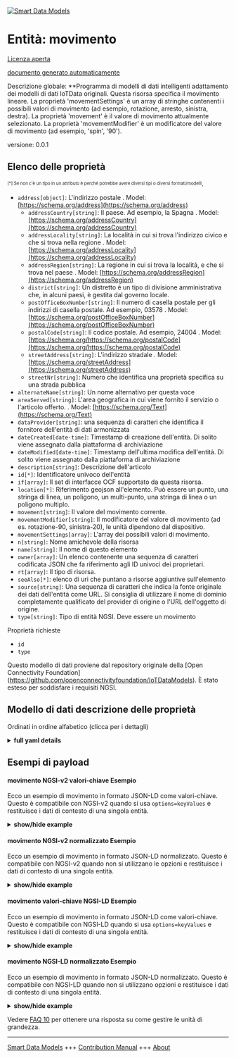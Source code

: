 <!-- 10-Header -->    
[![Smart Data Models](https://smartdatamodels.org/wp-content/uploads/2022/01/SmartDataModels_logo.png "Logo")](https://smartdatamodels.org)    
Entità: movimento    
=================<!-- /10-Header -->    
<!-- 15-License -->    
[Licenza aperta](https://github.com/smart-data-models//dataModel.OCF/blob/master/movement/LICENSE.md)    
[documento generato automaticamente](https://docs.google.com/presentation/d/e/2PACX-1vTs-Ng5dIAwkg91oTTUdt8ua7woBXhPnwavZ0FxgR8BsAI_Ek3C5q97Nd94HS8KhP-r_quD4H0fgyt3/pub?start=false&loop=false&delayms=3000#slide=id.gb715ace035_0_60)    
<!-- /15-License -->    
<!-- 20-Description -->    
Descrizione globale: **Programma di modelli di dati intelligenti adattamento dei modelli di dati IoTData originali. Questa risorsa specifica il movimento lineare. La proprietà 'movementSettings' è un array di stringhe contenenti i possibili valori di movimento (ad esempio, rotazione, arresto, sinistra, destra). La proprietà 'movement' è il valore di movimento attualmente selezionato. La proprietà 'movementModifier' è un modificatore del valore di movimento (ad esempio, 'spin', '90').    
versione: 0.0.1    
<!-- /20-Description -->    
<!-- 30-PropertiesList -->    
## Elenco delle proprietà    
<sup><sub>[*] Se non c'è un tipo in un attributo è perché potrebbe avere diversi tipi o diversi formati/modelli</sub></sup>.    
- `address[object]`: L'indirizzo postale  . Model: [https://schema.org/address](https://schema.org/address)	- `addressCountry[string]`: Il paese. Ad esempio, la Spagna  . Model: [https://schema.org/addressCountry](https://schema.org/addressCountry)    
	- `addressLocality[string]`: La località in cui si trova l'indirizzo civico e che si trova nella regione  . Model: [https://schema.org/addressLocality](https://schema.org/addressLocality)    
	- `addressRegion[string]`: La regione in cui si trova la località, e che si trova nel paese  . Model: [https://schema.org/addressRegion](https://schema.org/addressRegion)    
	- `district[string]`: Un distretto è un tipo di divisione amministrativa che, in alcuni paesi, è gestita dal governo locale.      
	- `postOfficeBoxNumber[string]`: Il numero di casella postale per gli indirizzi di casella postale. Ad esempio, 03578  . Model: [https://schema.org/postOfficeBoxNumber](https://schema.org/postOfficeBoxNumber)    
	- `postalCode[string]`: Il codice postale. Ad esempio, 24004  . Model: [https://schema.org/https://schema.org/postalCode](https://schema.org/https://schema.org/postalCode)    
	- `streetAddress[string]`: L'indirizzo stradale  . Model: [https://schema.org/streetAddress](https://schema.org/streetAddress)    
	- `streetNr[string]`: Numero che identifica una proprietà specifica su una strada pubblica      
- `alternateName[string]`: Un nome alternativo per questa voce  - `areaServed[string]`: L'area geografica in cui viene fornito il servizio o l'articolo offerto.  . Model: [https://schema.org/Text](https://schema.org/Text)- `dataProvider[string]`: una sequenza di caratteri che identifica il fornitore dell'entità di dati armonizzata  - `dateCreated[date-time]`: Timestamp di creazione dell'entità. Di solito viene assegnato dalla piattaforma di archiviazione  - `dateModified[date-time]`: Timestamp dell'ultima modifica dell'entità. Di solito viene assegnato dalla piattaforma di archiviazione  - `description[string]`: Descrizione dell'articolo  - `id[*]`: Identificatore univoco dell'entità  - `if[array]`: Il set di interfacce OCF supportato da questa risorsa.  - `location[*]`: Riferimento geojson all'elemento. Può essere un punto, una stringa di linea, un poligono, un multi-punto, una stringa di linea o un poligono multiplo.  - `movement[string]`: Il valore del movimento corrente.  - `movementModifier[string]`: Il modificatore del valore di movimento (ad es. rotazione-90, sinistra-20), le unità dipendono dal dispositivo.  - `movementSettings[array]`: L'array dei possibili valori di movimento.  - `n[string]`: Nome amichevole della risorsa  - `name[string]`: Il nome di questo elemento  - `owner[array]`: Un elenco contenente una sequenza di caratteri codificata JSON che fa riferimento agli ID univoci dei proprietari.  - `rt[array]`: Il tipo di risorsa.  - `seeAlso[*]`: elenco di uri che puntano a risorse aggiuntive sull'elemento  - `source[string]`: Una sequenza di caratteri che indica la fonte originale dei dati dell'entità come URL. Si consiglia di utilizzare il nome di dominio completamente qualificato del provider di origine o l'URL dell'oggetto di origine.  - `type[string]`: Tipo di entità NGSI. Deve essere un movimento  <!-- /30-PropertiesList -->    
<!-- 35-RequiredProperties -->    
Proprietà richieste    
- `id`  - `type`  <!-- /35-RequiredProperties -->    
<!-- 40-RequiredProperties -->    
Questo modello di dati proviene dal repository originale della [Open Connectivity Foundation] (https://github.com/openconnectivityfoundation/IoTDataModels). È stato esteso per soddisfare i requisiti NGSI.    
<!-- /40-RequiredProperties -->    
<!-- 50-DataModelHeader -->    
## Modello di dati descrizione delle proprietà    
Ordinati in ordine alfabetico (clicca per i dettagli)    
<!-- /50-DataModelHeader -->    
<!-- 60-ModelYaml -->    
<details><summary><strong>full yaml details</strong></summary>      
```yaml    
movement:      
  description: 'Smart Data Models Program adaptation of the original IoTData data Models. This Resource specifies linear movement. The Property ''movementSettings'' is an array of strings containing possible movement values (e.g. spin, stop, left, right). The Property ''movement'' is the currently selected movement value. The Property ''movementModifier'' is a modifier to the movement value (e.g. ''spin'', ''90'') '      
  properties:      
    address:      
      description: The mailing address      
      properties:      
        addressCountry:      
          description: 'The country. For example, Spain'      
          type: string      
          x-ngsi:      
            model: https://schema.org/addressCountry      
            type: Property      
        addressLocality:      
          description: 'The locality in which the street address is, and which is in the region'      
          type: string      
          x-ngsi:      
            model: https://schema.org/addressLocality      
            type: Property      
        addressRegion:      
          description: 'The region in which the locality is, and which is in the country'      
          type: string      
          x-ngsi:      
            model: https://schema.org/addressRegion      
            type: Property      
        district:      
          description: 'A district is a type of administrative division that, in some countries, is managed by the local government'      
          type: string      
          x-ngsi:      
            type: Property      
        postOfficeBoxNumber:      
          description: 'The post office box number for PO box addresses. For example, 03578'      
          type: string      
          x-ngsi:      
            model: https://schema.org/postOfficeBoxNumber      
            type: Property      
        postalCode:      
          description: 'The postal code. For example, 24004'      
          type: string      
          x-ngsi:      
            model: https://schema.org/https://schema.org/postalCode      
            type: Property      
        streetAddress:      
          description: The street address      
          type: string      
          x-ngsi:      
            model: https://schema.org/streetAddress      
            type: Property      
        streetNr:      
          description: Number identifying a specific property on a public street      
          type: string      
          x-ngsi:      
            type: Property      
      type: object      
      x-ngsi:      
        model: https://schema.org/address      
        type: Property      
    alternateName:      
      description: An alternative name for this item      
      type: string      
      x-ngsi:      
        type: Property      
    areaServed:      
      description: The geographic area where a service or offered item is provided      
      type: string      
      x-ngsi:      
        model: https://schema.org/Text      
        type: Property      
    dataProvider:      
      description: A sequence of characters identifying the provider of the harmonised data entity      
      type: string      
      x-ngsi:      
        type: Property      
    dateCreated:      
      description: Entity creation timestamp. This will usually be allocated by the storage platform      
      format: date-time      
      type: string      
      x-ngsi:      
        type: Property      
    dateModified:      
      description: Timestamp of the last modification of the entity. This will usually be allocated by the storage platform      
      format: date-time      
      type: string      
      x-ngsi:      
        type: Property      
    description:      
      description: A description of this item      
      type: string      
      x-ngsi:      
        type: Property      
    id:      
      anyOf:      
        - description: Identifier format of any NGSI entity      
          maxLength: 256      
          minLength: 1      
          pattern: ^[\w\-\.\{\}\$\+\*\[\]`|~^@!,:\\]+$      
          type: string      
          x-ngsi:      
            type: Property      
        - description: Identifier format of any NGSI entity      
          format: uri      
          type: string      
          x-ngsi:      
            type: Property      
      description: Unique identifier of the entity      
      x-ngsi:      
        type: Property      
    if:      
      description: The OCF Interface set supported by this Resource.      
      items:      
        enum:      
          - oic.if.s      
          - oic.if.baseline      
        type: string      
      minItems: 2      
      readOnly: true      
      type: array      
      uniqueItems: true      
      x-ngsi:      
        type: Property      
    location:      
      description: 'Geojson reference to the item. It can be Point, LineString, Polygon, MultiPoint, MultiLineString or MultiPolygon'      
      oneOf:      
        - description: Geojson reference to the item. Point      
          properties:      
            bbox:      
              items:      
                type: number      
              minItems: 4      
              type: array      
            coordinates:      
              items:      
                type: number      
              minItems: 2      
              type: array      
            type:      
              enum:      
                - Point      
              type: string      
          required:      
            - type      
            - coordinates      
          title: GeoJSON Point      
          type: object      
          x-ngsi:      
            type: GeoProperty      
        - description: Geojson reference to the item. LineString      
          properties:      
            bbox:      
              items:      
                type: number      
              minItems: 4      
              type: array      
            coordinates:      
              items:      
                items:      
                  type: number      
                minItems: 2      
                type: array      
              minItems: 2      
              type: array      
            type:      
              enum:      
                - LineString      
              type: string      
          required:      
            - type      
            - coordinates      
          title: GeoJSON LineString      
          type: object      
          x-ngsi:      
            type: GeoProperty      
        - description: Geojson reference to the item. Polygon      
          properties:      
            bbox:      
              items:      
                type: number      
              minItems: 4      
              type: array      
            coordinates:      
              items:      
                items:      
                  items:      
                    type: number      
                  minItems: 2      
                  type: array      
                minItems: 4      
                type: array      
              type: array      
            type:      
              enum:      
                - Polygon      
              type: string      
          required:      
            - type      
            - coordinates      
          title: GeoJSON Polygon      
          type: object      
          x-ngsi:      
            type: GeoProperty      
        - description: Geojson reference to the item. MultiPoint      
          properties:      
            bbox:      
              items:      
                type: number      
              minItems: 4      
              type: array      
            coordinates:      
              items:      
                items:      
                  type: number      
                minItems: 2      
                type: array      
              type: array      
            type:      
              enum:      
                - MultiPoint      
              type: string      
          required:      
            - type      
            - coordinates      
          title: GeoJSON MultiPoint      
          type: object      
          x-ngsi:      
            type: GeoProperty      
        - description: Geojson reference to the item. MultiLineString      
          properties:      
            bbox:      
              items:      
                type: number      
              minItems: 4      
              type: array      
            coordinates:      
              items:      
                items:      
                  items:      
                    type: number      
                  minItems: 2      
                  type: array      
                minItems: 2      
                type: array      
              type: array      
            type:      
              enum:      
                - MultiLineString      
              type: string      
          required:      
            - type      
            - coordinates      
          title: GeoJSON MultiLineString      
          type: object      
          x-ngsi:      
            type: GeoProperty      
        - description: Geojson reference to the item. MultiLineString      
          properties:      
            bbox:      
              items:      
                type: number      
              minItems: 4      
              type: array      
            coordinates:      
              items:      
                items:      
                  items:      
                    items:      
                      type: number      
                    minItems: 2      
                    type: array      
                  minItems: 4      
                  type: array      
                type: array      
              type: array      
            type:      
              enum:      
                - MultiPolygon      
              type: string      
          required:      
            - type      
            - coordinates      
          title: GeoJSON MultiPolygon      
          type: object      
          x-ngsi:      
            type: GeoProperty      
      x-ngsi:      
        type: GeoProperty      
    movement:      
      description: The current movement value.      
      type: string      
      x-ngsi:      
        type: Property      
    movementModifier:      
      description: 'The modifier to the movement value (e.g. spin-90, left-20), units are device dependent.'      
      type: string      
      x-ngsi:      
        type: Property      
    movementSettings:      
      description: The array of possible movement values.      
      items:      
        type: string      
      readOnly: true      
      type: array      
      x-ngsi:      
        type: Property      
    n:      
      description: Friendly name of the Resource      
      maxLength: 64      
      readOnly: true      
      type: string      
      x-ngsi:      
        type: Property      
    name:      
      description: The name of this item      
      type: string      
      x-ngsi:      
        type: Property      
    owner:      
      description: A List containing a JSON encoded sequence of characters referencing the unique Ids of the owner(s)      
      items:      
        anyOf:      
          - description: Identifier format of any NGSI entity      
            maxLength: 256      
            minLength: 1      
            pattern: ^[\w\-\.\{\}\$\+\*\[\]`|~^@!,:\\]+$      
            type: string      
            x-ngsi:      
              type: Property      
          - description: Identifier format of any NGSI entity      
            format: uri      
            type: string      
            x-ngsi:      
              type: Property      
        description: Unique identifier of the entity      
        x-ngsi:      
          type: Property      
      type: array      
      x-ngsi:      
        type: Property      
    rt:      
      description: The Resource Type.      
      items:      
        enum:      
          - oic.r.movement.linear      
        maxLength: 64      
        type: string      
      minItems: 1      
      readOnly: true      
      type: array      
      uniqueItems: true      
      x-ngsi:      
        type: Property      
    seeAlso:      
      description: list of uri pointing to additional resources about the item      
      oneOf:      
        - items:      
            format: uri      
            type: string      
          minItems: 1      
          type: array      
        - format: uri      
          type: string      
      x-ngsi:      
        type: Property      
    source:      
      description: 'A sequence of characters giving the original source of the entity data as a URL. Recommended to be the fully qualified domain name of the source provider, or the URL to the source object'      
      type: string      
      x-ngsi:      
        type: Property      
    type:      
      description: NGSI entity type. It has to be movement      
      enum:      
        - movement      
      type: string      
      x-ngsi:      
        type: Property      
  required:      
    - id      
    - type      
  type: object      
  x-derived-from: https://github.com/OpenInterConnect/IoTDataModels/blob/master/movementResURI.swagger.json      
  x-disclaimer: 'Redistribution and use in source and binary forms, with or without modification, are permitted  provided that the license conditions are met. Copyleft (c) 2022 Contributors to Smart Data Models Program'      
  x-license-url: https://github.com/smart-data-models/dataModel.OCF/blob/master/movement/LICENSE.md      
  x-model-schema: https://smart-data-models.github.io/dataModel.IoTDataModels/movement/schema.json      
  x-model-tags: OCF      
  x-version: 0.0.1      
```    
</details>      
<!-- /60-ModelYaml -->    
<!-- 70-MiddleNotes -->    
<!-- /70-MiddleNotes -->    
<!-- 80-Examples -->    
## Esempi di payload    
#### movimento NGSI-v2 valori-chiave Esempio    
Ecco un esempio di movimento in formato JSON-LD come valori-chiave. Questo è compatibile con NGSI-v2 quando si usa `options=keyValues` e restituisce i dati di contesto di una singola entità.    
<details><summary><strong>show/hide example</strong></summary>      
```json  
{  
  "id": "urn:ngsi-ld:movement:id:WMOH:91322370",  
  "dateCreated": "1983-09-28T15:31:13Z",  
  "dateModified": "2008-01-31T11:06:20Z",  
  "source": "Example side agent trip. Part girl impact child ready nice model. Step tell try executive of.",  
  "name": "Decade ahead house should apply man need coach. Maintain stuff least inside. Activity new American floor wrong.",  
  "alternateName": "Other can PM. Machine fas",  
  "description": "Son ready start. Future score put born. Have main range remain personal positive every assume.",  
  "dataProvider": "Great central government. Affect adult soldier American government. Amount last summer month officer make. Prepare author prove th",  
  "owner": [  
    "urn:ngsi-ld:movement:items:YSRS:72385041",  
    "urn:ngsi-ld:movement:items:XPBE:72152358"  
  ],  
  "seeAlso": [  
    "urn:ngsi-ld:movement:items:HBKJ:87209106"  
  ],  
  "location": {  
    "type": "Point",  
    "coordinates": [  
      -55.011893,  
      160.721991  
    ]  
  },  
  "address": {  
    "streetAddress": "Attack third old not. Out control while standard up pass.",  
    "addressLocality": "Keep never card activity. Then store card management cell yet best.",  
    "addressRegion": "Loss race no main task break right. World behavior family sound.",  
    "addressCountry": "Store analysis particularly role. Quickly rather unit together cov",  
    "postalCode": "Poor appear lay. Blood ready book cell carry degree thought drop.",  
    "postOfficeBoxNumber": "Reveal ability guess friend face. Letter explain north tough laugh south price. Particular toward thus place whether go Mrs. Low home want hospital guy position so.",  
    "streetNr": "Challenge race hospital poor. Arm believe with stay with will per.",  
    "district": "Side himself agreement serve reflect sister. Investment "  
  },  
  "areaServed": "Set food community. Security benefit front can against. Push too head.",  
  "rt": [  
    "oic.r.movement.linear"  
  ],  
  "movementSettings": [  
    "Socie",  
    "Anything treatment check. Security street draw unit win. Other then college computer life somebody."  
  ],  
  "movementModifier": "Ok main mov",  
  "movement": "Tonight address country. Range energy once southern international as",  
  "n": "None run reach question now laugh happen strategy. Everyone n",  
  "if": [  
    "oic.if.baseline",  
    "oic.if.s"  
  ],  
  "type": "movement"  
}  
```  
</details>    
#### movimento NGSI-v2 normalizzato Esempio    
Ecco un esempio di movimento in formato JSON-LD normalizzato. Questo è compatibile con NGSI-v2 quando non si utilizzano le opzioni e restituisce i dati di contesto di una singola entità.    
<details><summary><strong>show/hide example</strong></summary>      
```json  
{  
  "id": "urn:ngsi-ld:movement:id:WMOH:91322370",  
  "dateCreated": {  
    "type": "DateTime",  
    "value": "1983-09-28T15:31:13Z"  
  },  
  "dateModified": {  
    "type": "DateTime",  
    "value": "2008-01-31T11:06:20Z"  
  },  
  "source": {  
    "type": "Text",  
    "value": "Example side agent trip. Part girl impact child ready nice model. Step tell try executive of."  
  },  
  "name": {  
    "type": "Text",  
    "value": "Decade ahead house should apply man need coach. Maintain stuff least inside. Activity new American floor wrong."  
  },  
  "alternateName": {  
    "type": "Text",  
    "value": "Other can PM. Machine fas"  
  },  
  "description": {  
    "type": "Text",  
    "value": "Son ready start. Future score put born. Have main range remain personal positive every assume."  
  },  
  "dataProvider": {  
    "type": "Text",  
    "value": "Great central government. Affect adult soldier American government. Amount last summer month officer make. Prepare author prove th"  
  },  
  "owner": {  
    "type": "StructuredValue",  
    "value": [  
      "urn:ngsi-ld:movement:items:YSRS:72385041",  
      "urn:ngsi-ld:movement:items:XPBE:72152358"  
    ]  
  },  
  "seeAlso": {  
    "type": "StructuredValue",  
    "value": [  
      "urn:ngsi-ld:movement:items:HBKJ:87209106"  
    ]  
  },  
  "location": {  
    "type": "geo:json",  
    "value": {  
      "type": "Point",  
      "coordinates": [  
        -55.011893,  
        160.721991  
      ]  
    }  
  },  
  "address": {  
    "type": "StructuredValue",  
    "value": {  
      "streetAddress": "Attack third old not. Out control while standard up pass.",  
      "addressLocality": "Keep never card activity. Then store card management cell yet best.",  
      "addressRegion": "Loss race no main task break right. World behavior family sound.",  
      "addressCountry": "Store analysis particularly role. Quickly rather unit together cov",  
      "postalCode": "Poor appear lay. Blood ready book cell carry degree thought drop.",  
      "postOfficeBoxNumber": "Reveal ability guess friend face. Letter explain north tough laugh south price. Particular toward thus place whether go Mrs. Low home want hospital guy position so.",  
      "streetNr": "Challenge race hospital poor. Arm believe with stay with will per.",  
      "district": "Side himself agreement serve reflect sister. Investment "  
    }  
  },  
  "areaServed": {  
    "type": "Text",  
    "value": "Set food community. Security benefit front can against. Push too head."  
  },  
  "rt": {  
    "type": "StructuredValue",  
    "value": [  
      "oic.r.movement.linear"  
    ]  
  },  
  "movementSettings": {  
    "type": "StructuredValue",  
    "value": [  
      "Socie",  
      "Anything treatment check. Security street draw unit win. Other then college computer life somebody."  
    ]  
  },  
  "movementModifier": {  
    "type": "Text",  
    "value": "Ok main mov"  
  },  
  "movement": {  
    "type": "Text",  
    "value": "Tonight address country. Range energy once southern international as"  
  },  
  "n": {  
    "type": "Text",  
    "value": "None run reach question now laugh happen strategy. Everyone n"  
  },  
  "if": {  
    "type": "StructuredValue",  
    "value": [  
      "oic.if.baseline",  
      "oic.if.s"  
    ]  
  },  
  "type": "movement"  
}  
```  
</details>    
#### movimento valori-chiave NGSI-LD Esempio    
Ecco un esempio di movimento in formato JSON-LD come valori-chiave. Questo è compatibile con NGSI-LD quando si usa `options=keyValues` e restituisce i dati di contesto di una singola entità.    
<details><summary><strong>show/hide example</strong></summary>      
```json  
{  
  "id": "urn:ngsi-ld:movement:id:WMOH:91322370",  
  "dateCreated": "1983-09-28T15:31:13Z",  
  "dateModified": "2008-01-31T11:06:20Z",  
  "source": "Example side agent trip. Part girl impact child ready nice model. Step tell try executive of.",  
  "name": "Decade ahead house should apply man need coach. Maintain stuff least inside. Activity new American floor wrong.",  
  "alternateName": "Other can PM. Machine fas",  
  "description": "Son ready start. Future score put born. Have main range remain personal positive every assume.",  
  "dataProvider": "Great central government. Affect adult soldier American government. Amount last summer month officer make. Prepare author prove th",  
  "owner": [  
    "urn:ngsi-ld:movement:items:YSRS:72385041",  
    "urn:ngsi-ld:movement:items:XPBE:72152358"  
  ],  
  "seeAlso": [  
    "urn:ngsi-ld:movement:items:HBKJ:87209106"  
  ],  
  "location": {  
    "type": "Point",  
    "coordinates": [  
      -55.011893,  
      160.721991  
    ]  
  },  
  "address": {  
    "streetAddress": "Attack third old not. Out control while standard up pass.",  
    "addressLocality": "Keep never card activity. Then store card management cell yet best.",  
    "addressRegion": "Loss race no main task break right. World behavior family sound.",  
    "addressCountry": "Store analysis particularly role. Quickly rather unit together cov",  
    "postalCode": "Poor appear lay. Blood ready book cell carry degree thought drop.",  
    "postOfficeBoxNumber": "Reveal ability guess friend face. Letter explain north tough laugh south price. Particular toward thus place whether go Mrs. Low home want hospital guy position so.",  
    "streetNr": "Challenge race hospital poor. Arm believe with stay with will per.",  
    "district": "Side himself agreement serve reflect sister. Investment "  
  },  
  "areaServed": "Set food community. Security benefit front can against. Push too head.",  
  "rt": [  
    "oic.r.movement.linear"  
  ],  
  "movementSettings": [  
    "Socie",  
    "Anything treatment check. Security street draw unit win. Other then college computer life somebody."  
  ],  
  "movementModifier": "Ok main mov",  
  "movement": "Tonight address country. Range energy once southern international as",  
  "n": "None run reach question now laugh happen strategy. Everyone n",  
  "if": [  
    "oic.if.baseline",  
    "oic.if.s"  
  ],  
  "type": "movement",  
  "@context": [  
    "https://smartdatamodels.org/context.jsonld"  
  ]  
}  
```  
</details>    
#### movimento NGSI-LD normalizzato Esempio    
Ecco un esempio di movimento in formato JSON-LD normalizzato. Questo è compatibile con NGSI-LD quando non si utilizzano opzioni e restituisce i dati di contesto di una singola entità.    
<details><summary><strong>show/hide example</strong></summary>      
```json  
{  
    "id": "urn:ngsi-ld:movement:id:WMOH:91322370",  
    "dateCreated": {  
        "type": "Property",  
        "value": {  
            "@type": "DateTime",  
            "@value": "1983-09-28T15:31:13Z"  
        }  
    },  
    "dateModified": {  
        "type": "Property",  
        "value": {  
            "@type": "DateTime",  
            "@value": "2008-01-31T11:06:20Z"  
        }  
    },  
    "source": {  
        "type": "Property",  
        "value": "Example side agent trip. Part girl impact child ready nice model. Step tell try executive of."  
    },  
    "name": {  
        "type": "Property",  
        "value": "Decade ahead house should apply man need coach. Maintain stuff least inside. Activity new American floor wrong."  
    },  
    "alternateName": {  
        "type": "Property",  
        "value": "Other can PM. Machine fas"  
    },  
    "description": {  
        "type": "Property",  
        "value": "Son ready start. Future score put born. Have main range remain personal positive every assume."  
    },  
    "dataProvider": {  
        "type": "Property",  
        "value": "Great central government. Affect adult soldier American government. Amount last summer month officer make. Prepare author prove th"  
    },  
    "owner": {  
        "type": "Property",  
        "value": [  
            "urn:ngsi-ld:movement:items:YSRS:72385041",  
            "urn:ngsi-ld:movement:items:XPBE:72152358"  
        ]  
    },  
    "seeAlso": {  
        "type": "Property",  
        "value": [  
            "urn:ngsi-ld:movement:items:HBKJ:87209106"  
        ]  
    },  
    "location": {  
        "type": "GeoProperty",  
        "value": {  
            "type": "Point",  
            "coordinates": [  
                -55.011893,  
                160.721991  
            ]  
        }  
    },  
    "address": {  
        "type": "Property",  
        "value": {  
            "streetAddress": "Attack third old not. Out control while standard up pass.",  
            "addressLocality": "Keep never card activity. Then store card management cell yet best.",  
            "addressRegion": "Loss race no main task break right. World behavior family sound.",  
            "addressCountry": "Store analysis particularly role. Quickly rather unit together cov",  
            "postalCode": "Poor appear lay. Blood ready book cell carry degree thought drop.",  
            "postOfficeBoxNumber": "Reveal ability guess friend face. Letter explain north tough laugh south price. Particular toward thus place whether go Mrs. Low home want hospital guy position so.",  
            "streetNr": "Challenge race hospital poor. Arm believe with stay with will per.",  
            "district": "Side himself agreement serve reflect sister. Investment "  
        }  
    },  
    "areaServed": {  
        "type": "Property",  
        "value": "Set food community. Security benefit front can against. Push too head."  
    },  
    "rt": {  
        "type": "Property",  
        "value": [  
            "oic.r.movement.linear"  
        ]  
    },  
    "movementSettings": {  
        "type": "Property",  
        "value": [  
            "Socie",  
            "Anything treatment check. Security street draw unit win. Other then college computer life somebody."  
        ]  
    },  
    "movementModifier": {  
        "type": "Property",  
        "value": "Ok main mov"  
    },  
    "movement": {  
        "type": "Property",  
        "value": "Tonight address country. Range energy once southern international as"  
    },  
    "n": {  
        "type": "Property",  
        "value": "None run reach question now laugh happen strategy. Everyone n"  
    },  
    "if": {  
        "type": "Property",  
        "value": [  
            "oic.if.baseline",  
            "oic.if.s"  
        ]  
    },  
    "type": "movement",  
    "@context": [  
        "https://smartdatamodels.org/context.jsonld"  
    ]  
}  
```  
</details><!-- /80-Examples -->    
<!-- 90-FooterNotes -->    
<!-- /90-FooterNotes -->    
<!-- 95-Units -->    
Vedere [FAQ 10](https://smartdatamodels.org/index.php/faqs/) per ottenere una risposta su come gestire le unità di grandezza.    
<!-- /95-Units -->    
<!-- 97-LastFooter -->    
---    
[Smart Data Models](https://smartdatamodels.org) +++ [Contribution Manual](https://bit.ly/contribution_manual) +++ [About](https://bit.ly/Introduction_SDM)<!-- /97-LastFooter -->    
